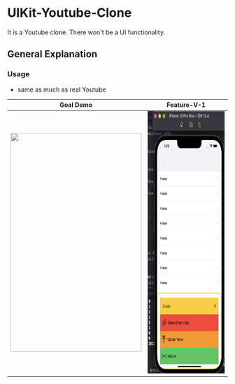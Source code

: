 # UIKit-Youtube-Clone
It is a Youtube clone. There won't be a UI functionality.

## General Explanation
### Usage
- same as much as real Youtube 

|  Goal Demo                |  Feature-V-1     |
|:-------------------------:|:-------------------------:|
<img src=DemoGifs/goal_demo.gif width="300" height="500"> | <img src=DemoGifs/Feature-V-1.png width="300" height="600">



